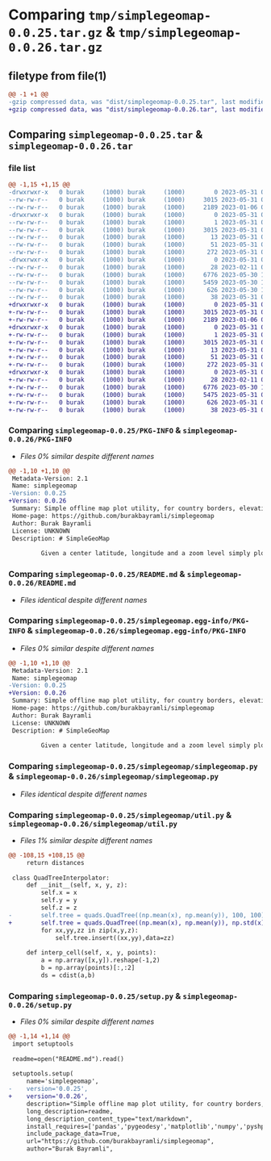 # Comparing `tmp/simplegeomap-0.0.25.tar.gz` & `tmp/simplegeomap-0.0.26.tar.gz`

## filetype from file(1)

```diff
@@ -1 +1 @@
-gzip compressed data, was "dist/simplegeomap-0.0.25.tar", last modified: Wed May 31 05:51:12 2023, max compression
+gzip compressed data, was "dist/simplegeomap-0.0.26.tar", last modified: Wed May 31 06:15:19 2023, max compression
```

## Comparing `simplegeomap-0.0.25.tar` & `simplegeomap-0.0.26.tar`

### file list

```diff
@@ -1,15 +1,15 @@
-drwxrwxr-x   0 burak     (1000) burak     (1000)        0 2023-05-31 05:51:12.000000 simplegeomap-0.0.25/
--rw-rw-r--   0 burak     (1000) burak     (1000)     3015 2023-05-31 05:51:12.000000 simplegeomap-0.0.25/PKG-INFO
--rw-rw-r--   0 burak     (1000) burak     (1000)     2189 2023-01-06 09:35:10.000000 simplegeomap-0.0.25/README.md
-drwxrwxr-x   0 burak     (1000) burak     (1000)        0 2023-05-31 05:51:12.000000 simplegeomap-0.0.25/simplegeomap.egg-info/
--rw-rw-r--   0 burak     (1000) burak     (1000)        1 2023-05-31 05:51:12.000000 simplegeomap-0.0.25/simplegeomap.egg-info/dependency_links.txt
--rw-rw-r--   0 burak     (1000) burak     (1000)     3015 2023-05-31 05:51:12.000000 simplegeomap-0.0.25/simplegeomap.egg-info/PKG-INFO
--rw-rw-r--   0 burak     (1000) burak     (1000)       13 2023-05-31 05:51:12.000000 simplegeomap-0.0.25/simplegeomap.egg-info/top_level.txt
--rw-rw-r--   0 burak     (1000) burak     (1000)       51 2023-05-31 05:51:12.000000 simplegeomap-0.0.25/simplegeomap.egg-info/requires.txt
--rw-rw-r--   0 burak     (1000) burak     (1000)      272 2023-05-31 05:51:12.000000 simplegeomap-0.0.25/simplegeomap.egg-info/SOURCES.txt
-drwxrwxr-x   0 burak     (1000) burak     (1000)        0 2023-05-31 05:51:12.000000 simplegeomap-0.0.25/simplegeomap/
--rw-rw-r--   0 burak     (1000) burak     (1000)       28 2023-02-11 07:38:13.000000 simplegeomap-0.0.25/simplegeomap/__init__.py
--rw-rw-r--   0 burak     (1000) burak     (1000)     6776 2023-05-30 14:07:40.000000 simplegeomap-0.0.25/simplegeomap/simplegeomap.py
--rw-rw-r--   0 burak     (1000) burak     (1000)     5459 2023-05-30 12:11:42.000000 simplegeomap-0.0.25/simplegeomap/util.py
--rw-rw-r--   0 burak     (1000) burak     (1000)      626 2023-05-30 14:10:17.000000 simplegeomap-0.0.25/setup.py
--rw-rw-r--   0 burak     (1000) burak     (1000)       38 2023-05-31 05:51:12.000000 simplegeomap-0.0.25/setup.cfg
+drwxrwxr-x   0 burak     (1000) burak     (1000)        0 2023-05-31 06:15:19.000000 simplegeomap-0.0.26/
+-rw-rw-r--   0 burak     (1000) burak     (1000)     3015 2023-05-31 06:15:19.000000 simplegeomap-0.0.26/PKG-INFO
+-rw-rw-r--   0 burak     (1000) burak     (1000)     2189 2023-01-06 09:35:10.000000 simplegeomap-0.0.26/README.md
+drwxrwxr-x   0 burak     (1000) burak     (1000)        0 2023-05-31 06:15:19.000000 simplegeomap-0.0.26/simplegeomap.egg-info/
+-rw-rw-r--   0 burak     (1000) burak     (1000)        1 2023-05-31 06:15:18.000000 simplegeomap-0.0.26/simplegeomap.egg-info/dependency_links.txt
+-rw-rw-r--   0 burak     (1000) burak     (1000)     3015 2023-05-31 06:15:18.000000 simplegeomap-0.0.26/simplegeomap.egg-info/PKG-INFO
+-rw-rw-r--   0 burak     (1000) burak     (1000)       13 2023-05-31 06:15:18.000000 simplegeomap-0.0.26/simplegeomap.egg-info/top_level.txt
+-rw-rw-r--   0 burak     (1000) burak     (1000)       51 2023-05-31 06:15:18.000000 simplegeomap-0.0.26/simplegeomap.egg-info/requires.txt
+-rw-rw-r--   0 burak     (1000) burak     (1000)      272 2023-05-31 06:15:18.000000 simplegeomap-0.0.26/simplegeomap.egg-info/SOURCES.txt
+drwxrwxr-x   0 burak     (1000) burak     (1000)        0 2023-05-31 06:15:19.000000 simplegeomap-0.0.26/simplegeomap/
+-rw-rw-r--   0 burak     (1000) burak     (1000)       28 2023-02-11 07:38:13.000000 simplegeomap-0.0.26/simplegeomap/__init__.py
+-rw-rw-r--   0 burak     (1000) burak     (1000)     6776 2023-05-30 14:07:40.000000 simplegeomap-0.0.26/simplegeomap/simplegeomap.py
+-rw-rw-r--   0 burak     (1000) burak     (1000)     5475 2023-05-31 05:56:26.000000 simplegeomap-0.0.26/simplegeomap/util.py
+-rw-rw-r--   0 burak     (1000) burak     (1000)      626 2023-05-31 06:14:35.000000 simplegeomap-0.0.26/setup.py
+-rw-rw-r--   0 burak     (1000) burak     (1000)       38 2023-05-31 06:15:19.000000 simplegeomap-0.0.26/setup.cfg
```

### Comparing `simplegeomap-0.0.25/PKG-INFO` & `simplegeomap-0.0.26/PKG-INFO`

 * *Files 0% similar despite different names*

```diff
@@ -1,10 +1,10 @@
 Metadata-Version: 2.1
 Name: simplegeomap
-Version: 0.0.25
+Version: 0.0.26
 Summary: Simple offline map plot utility, for country borders, elevation, water
 Home-page: https://github.com/burakbayramli/simplegeomap
 Author: Burak Bayramli
 License: UNKNOWN
 Description: # SimpleGeoMap
         
         Given a center latitude, longitude and a zoom level simply plot all
```

### Comparing `simplegeomap-0.0.25/README.md` & `simplegeomap-0.0.26/README.md`

 * *Files identical despite different names*

### Comparing `simplegeomap-0.0.25/simplegeomap.egg-info/PKG-INFO` & `simplegeomap-0.0.26/simplegeomap.egg-info/PKG-INFO`

 * *Files 0% similar despite different names*

```diff
@@ -1,10 +1,10 @@
 Metadata-Version: 2.1
 Name: simplegeomap
-Version: 0.0.25
+Version: 0.0.26
 Summary: Simple offline map plot utility, for country borders, elevation, water
 Home-page: https://github.com/burakbayramli/simplegeomap
 Author: Burak Bayramli
 License: UNKNOWN
 Description: # SimpleGeoMap
         
         Given a center latitude, longitude and a zoom level simply plot all
```

### Comparing `simplegeomap-0.0.25/simplegeomap/simplegeomap.py` & `simplegeomap-0.0.26/simplegeomap/simplegeomap.py`

 * *Files identical despite different names*

### Comparing `simplegeomap-0.0.25/simplegeomap/util.py` & `simplegeomap-0.0.26/simplegeomap/util.py`

 * *Files 1% similar despite different names*

```diff
@@ -108,15 +108,15 @@
     return distances
 
 class QuadTreeInterpolator:
     def __init__(self, x, y, z):
         self.x = x
         self.y = y
         self.z = z
-        self.tree = quads.QuadTree((np.mean(x), np.mean(y)), 100, 100)
+        self.tree = quads.QuadTree((np.mean(x), np.mean(y)), np.std(x)*4, np.std(y)*4)
         for xx,yy,zz in zip(x,y,z):
             self.tree.insert((xx,yy),data=zz)
 
     def interp_cell(self, x, y, points):
         a = np.array([x,y]).reshape(-1,2)
         b = np.array(points)[:,:2]
         ds = cdist(a,b)
```

### Comparing `simplegeomap-0.0.25/setup.py` & `simplegeomap-0.0.26/setup.py`

 * *Files 0% similar despite different names*

```diff
@@ -1,14 +1,14 @@
 import setuptools
 
 readme=open("README.md").read()
 
 setuptools.setup(
     name='simplegeomap',    
-    version='0.0.25',
+    version='0.0.26',
     description="Simple offline map plot utility, for country borders, elevation, water",
     long_description=readme,
     long_description_content_type="text/markdown",    
     install_requires=['pandas','pygeodesy','matplotlib','numpy','pyshp','scipy','zarr'],
     include_package_data=True,
     url="https://github.com/burakbayramli/simplegeomap",
     author="Burak Bayramli",
```

